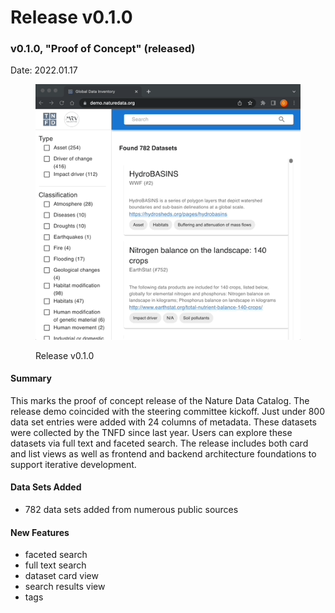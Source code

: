 # Release v0.1.0

### v0.1.0,  "Proof of Concept" (released)

Date: 2022.01.17

<figure><img src="../../.gitbook/assets/ndc-v0.1.0.gif" alt=""><figcaption><p>Release v0.1.0 </p></figcaption></figure>

#### Summary

This marks the proof of concept release of the Nature Data Catalog. The release demo coincided with the steering committee kickoff. Just under 800 data set entries were added with 24 columns of metadata. These datasets were collected by the TNFD since last year. Users can explore these datasets via full text and faceted search. The release includes both card and list views as well as frontend and backend architecture foundations to support iterative development.

#### Data Sets Added

* 782 data sets added from numerous public sources

#### New Features

* faceted search
* full text search
* dataset card view
* search results view
* tags

